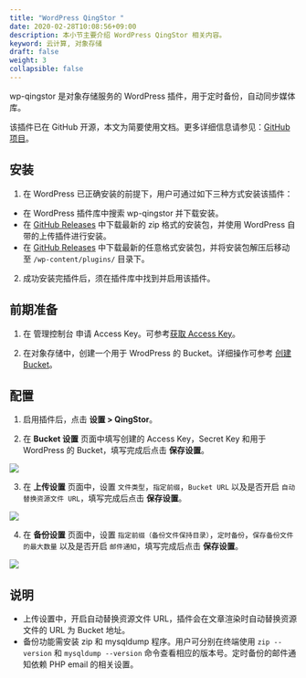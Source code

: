 ```yaml
---
title: "WordPress QingStor "
date: 2020-02-28T10:08:56+09:00
description: 本小节主要介绍 WordPress QingStor 相关内容。
keyword: 云计算, 对象存储
draft: false
weight: 3
collapsible: false
---
```


wp-qingstor 是对象存储服务的 WordPress 插件，用于定时备份，自动同步媒体库。

该插件已在 GitHub 开源，本文为简要使用文档。更多详细信息请参见：[GitHub 项目](https://github.com/yunify/wp-qingstor)。

## 安装

1. 在 WordPress 已正确安装的前提下，用户可通过如下三种方式安装该插件：

  - 在 WordPress 插件库中搜索 wp-qingstor 并下载安装。
  - 在 [GitHub Releases](https://github.com/yunify/wp-qingstor/releases) 中下载最新的 zip 格式的安装包，并使用 WordPress 自带的上传插件进行安装。
  - 在 [GitHub Releases](https://github.com/yunify/wp-qingstor/releases) 中下载最新的任意格式安装包，并将安装包解压后移动至 `/wp-content/plugins/` 目录下。

2. 成功安装完插件后，须在插件库中找到并启用该插件。

## 前期准备

1. 在 管理控制台 申请 Access Key。可参考[获取 Access Key](/storage/object-storage/api/practices/signature/#获取-access-key)。

2. 在对象存储中，创建一个用于 WrodPress 的 Bucket。详细操作可参考 [创建 Bucket](/storage/object-storage/manual/console/bucket_manage/basic_opt/#创建-bucket)。

## 配置

1. 启用插件后，点击 **设置 > QingStor**。

2. 在 **Bucket 设置** 页面中填写创建的 Access Key，Secret Key 和用于 WordPress 的 Bucket，填写完成后点击 **保存设置**。

![](wordpress_set_bucket.png)

3. 在 **上传设置** 页面中，设置 `文件类型`，`指定前缀`，`Bucket URL` 以及是否开启 `自动替换资源文件 URL`，填写完成后点击 **保存设置**。

![](wordpress_set_upload.png)

4. 在 **备份设置** 页面中，设置 `指定前缀（备份文件保持目录）`，`定时备份`，`保存备份文件的最大数量` 以及是否开启 `邮件通知`，填写完成后点击 **保存设置**。

![](wordpress_set_backup.png)


## 说明
- 上传设置中，开启自动替换资源文件 URL，插件会在文章渲染时自动替换资源文件的 URL 为 Bucket 地址。
- 备份功能需安装 zip 和 mysqldump 程序。用户可分别在终端使用 `zip --version` 和 `mysqldump --version` 命令查看相应的版本号。定时备份的邮件通知依赖 PHP email 的相关设置。
